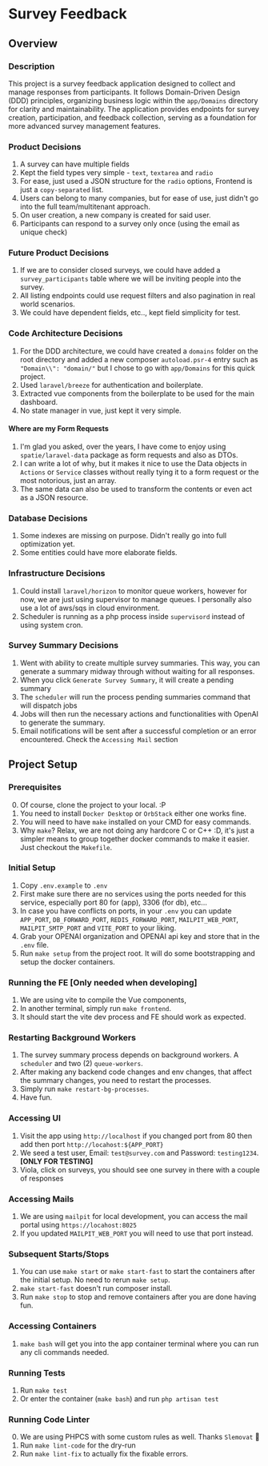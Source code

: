 # Survey Feedback

## Overview
### Description
This project is a survey feedback application designed to collect and manage responses from participants. It follows Domain-Driven Design (DDD) principles, organizing business logic within the `app/Domains` directory for clarity and maintainability. The application provides endpoints for survey creation, participation, and feedback collection, serving as a foundation for more advanced survey management features.

### Product Decisions
1. A survey can have multiple fields
2. Kept the field types very simple - `text`, `textarea` and `radio`
3. For ease, just used a JSON structure for the `radio` options, Frontend is just a `copy-separated` list.
4. Users can belong to many companies, but for ease of use, just didn't go into the full team/multitenant approach.
5. On user creation, a new company is created for said user.
6. Participants can respond to a survey only once (using the email as unique check)

### Future Product Decisions
1. If we are to consider closed surveys, we could have added a `survey_participants` table where we will be inviting people into the survey.
2. All listing endpoints could use request filters and also pagination in real world scenarios.
3. We could have dependent fields, etc.., kept field simplicity for test.

### Code Architecture Decisions
1. For the DDD architecture, we could have created a `domains` folder on the root directory and added a new composer `autoload.psr-4` entry such as `"Domain\\": "domain/"` but I chose to go with `app/Domains` for this quick project.
2. Used `laravel/breeze` for authentication and boilerplate.
3. Extracted vue components from the boilerplate to be used for the main dashboard.
4. No state manager in vue, just kept it very simple.

#### Where are my Form Requests
1. I'm glad you asked, over the years, I have come to enjoy using `spatie/laravel-data` package as form requests and also as DTOs.
2. I can write a lot of why, but it makes it nice to use the Data objects in `Actions` or `Service` classes without really tying it to a form request or the most notorious, just an array.
3. The same data can also be used to transform the contents or even act as a JSON resource.

### Database Decisions
1. Some indexes are missing on purpose. Didn't really go into full optimization yet.
2. Some entities could have more elaborate fields.

### Infrastructure Decisions
1. Could install `laravel/horizon` to monitor queue workers, however for now, we are just using supervisor to manage queues. I personally also use a lot of aws/sqs in cloud environment.
2. Scheduler is running as a php process inside `supervisord` instead of using system cron.

### Survey Summary Decisions
1. Went with ability to create multiple survey summaries. This way, you can generate a summary midway through without waiting for all responses.
2. When you click `Generate Survey Summary`, it will create a pending summary
3. The `scheduler` will run the process pending summaries command that will dispatch jobs
4. Jobs will then run the necessary actions and functionalities with OpenAI to generate the summary.
5. Email notifications will be sent after a successful completion or an error encountered. Check the `Accessing Mail` section

## Project Setup
### Prerequisites
0. Of course, clone the project to your local. :P
1. You need to install `Docker Desktop` or `OrbStack` either one works fine.
2. You will need to have `make` installed on your CMD for easy commands.
3. Why `make`? Relax, we are not doing any hardcore C or C++ :D, it's just a simpler means to group together docker commands to make it easier. Just checkout the `Makefile`.

### Initial Setup
1. Copy `.env.example` to `.env`
2. First make sure there are no services using the ports needed for this service, especially port 80 for (app), 3306 (for db), etc...
3. In case you have conflicts on ports, in your `.env` you can update `APP_PORT`, `DB_FORWARD_PORT`, `REDIS_FORWARD_PORT`, `MAILPIT_WEB_PORT`, `MAILPIT_SMTP_PORT` and `VITE_PORT` to your liking.
5. Grab your OPENAI organization and OPENAI api key and store that in the `.env` file.
4. Run `make setup` from the project root. It will do some bootstrapping and setup the docker containers.

### Running the FE [Only needed when developing]
1. We are using vite to compile the Vue components,
2. In another terminal, simply run `make frontend`.
3. It should start the vite dev process and FE should work as expected.

### Restarting Background Workers
1. The survey summary process depends on background workers. A `scheduler` and two (2) `queue-workers`.
2. After making any backend code changes and env changes, that affect the summary changes, you need to restart the processes.
3. Simply run `make restart-bg-processes`.
4. Have fun.

### Accessing UI
1. Visit the app using `http://localhost` if you changed port from 80 then add then port `http://locahost:${APP_PORT}`
2. We seed a test user, Email: `test@survey.com` and Password: `testing1234`. **[ONLY FOR TESTING]**
3. Viola, click on surveys, you should see one survey in there with a couple of responses

### Accessing Mails
1. We are using `mailpit` for local development, you can access the mail portal using `https://locahost:8025`
2. If you updated `MAILPIT_WEB_PORT` you will need to use that port instead.

### Subsequent Starts/Stops
1. You can use `make start` or `make start-fast` to start the containers after the initial setup. No need to rerun `make setup`.
2. `make start-fast` doesn't run composer install.
3. Run `make stop` to stop and remove containers after you are done having fun.

### Accessing Containers
1. `make bash` will get you into the app container terminal where you can run any cli commands needed.

### Running Tests
1. Run `make test`
2. Or enter the container (`make bash`) and run `php artisan test`

### Running Code Linter
0. We are using PHPCS with some custom rules as well. Thanks `Slemovat` :pray:
1. Run `make lint-code` for the dry-run
2. Run `make lint-fix` to actually fix the fixable errors.

